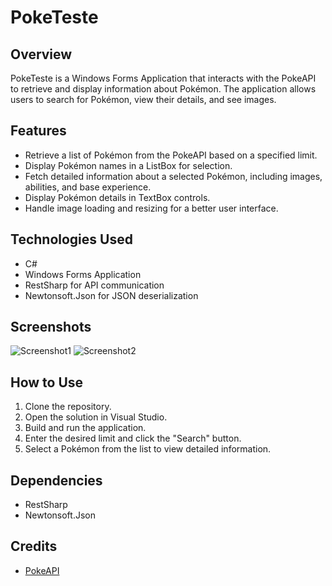 # PokeTeste

## Overview

PokeTeste is a Windows Forms Application that interacts with the PokeAPI to retrieve and display information about Pokémon. The application allows users to search for Pokémon, view their details, and see images.

## Features

- Retrieve a list of Pokémon from the PokeAPI based on a specified limit.
- Display Pokémon names in a ListBox for selection.
- Fetch detailed information about a selected Pokémon, including images, abilities, and base experience.
- Display Pokémon details in TextBox controls.
- Handle image loading and resizing for a better user interface.

## Technologies Used

- C#
- Windows Forms Application
- RestSharp for API communication
- Newtonsoft.Json for JSON deserialization

## Screenshots

![Screenshot1](https://raw.githubusercontent.com/kaiodeodato/PokeTeste/3bfd9483981c0a512344a41f2bd0e72daaa7f32d/Captura%20de%20ecr%C3%A3%202023-11-18%20184258.png?token=A3REYN6CT2TZUCWINZ4ISQ3FLEDEK)
![Screenshot2](https://raw.githubusercontent.com/kaiodeodato/PokeTeste/master/Captura%20de%20ecr%C3%A3%202023-11-18%20185232.png)

## How to Use

1. Clone the repository.
2. Open the solution in Visual Studio.
3. Build and run the application.
4. Enter the desired limit and click the "Search" button.
5. Select a Pokémon from the list to view detailed information.

## Dependencies

- RestSharp
- Newtonsoft.Json

## Credits

- [PokeAPI](https://pokeapi.co/)



